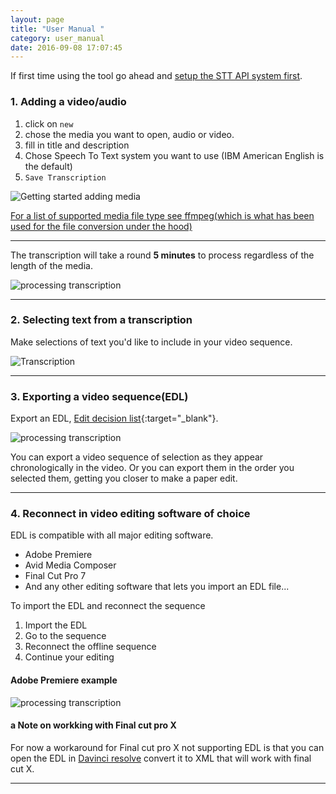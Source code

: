 ```yaml
---
layout: page
title: "User Manual "
category: user_manual
date: 2016-09-08 17:07:45
---
```



<!-- TOC -->

<!-- Overview Giff -->


If first time using the tool go ahead and [setup the STT API system first]({{site.baseurl}}/user_manual/setup.html).

### 1. Adding a video/audio

1. click on `new`
2. chose the media you want to open, audio or video.
3. fill in title and description 
4. Chose Speech To Text system you want to use (IBM American English is the default)
5. `Save Transcription`

<img src="{{ site.baseurl }}/img/gif/1_getting_started.gif" class="sixtypercent" alt="Getting started adding media">

<!-- if you using Gentle STT for offline transcription seee setup STT API for Gentle []()-->


[For a list of supported media file type see ffmpeg(which is what has been used for the file conversion under the hood)](https://ffmpeg.org/general.html#Supported-File-Formats_002c-Codecs-or-Features)


---

The transcription will take a round **5 minutes** to process regardless of the length of the media.

<img src="{{ site.baseurl }}/img/gif/2_processing_transcription.gif" class="sixtypercent" alt="processing transcription">

---

### 2. Selecting text from a transcription 

Make selections of text you'd like to include in your video sequence.

<img src="{{ site.baseurl }}/img/gif/3_transcription.gif" class="sixtypercent" alt="Transcription">

---

<!-- gif  -->

###	3. Exporting a video sequence(EDL)

Export an EDL, [Edit decision list](https://en.wikipedia.org/wiki/Edit_decision_list){:target="_blank"}.

<img src="{{ site.baseurl }}/img/tutorial/6_export.png" class="sixtypercent" alt="processing transcription">

You can export a video sequence of selection as they appear chronologically in the video. 
Or you can export them in the order you selected them, getting you closer to make a paper edit.

---

<!-- gif  -->

### 4. Reconnect in video editing software of choice 


EDL is compatible with all major editing software. 

- Adobe Premiere
- Avid Media Composer 
- Final Cut Pro 7 
- And any other editing software that lets you import an EDL file...

To import the EDL and reconnect the sequence

1. Import the EDL
2. Go to the sequence
3. Reconnect the offline sequence
4. Continue your editing



#### Adobe Premiere example

<img src="{{ site.baseurl }}/img/gif/4_EDL_in_premiere.gif" class="sixtypercent" alt="processing transcription">

<!-- ---

[Adobe EDL import]()

#### Avid Media Composer

click click ...

[Avid EDL import]()

---

#### Final cut pro 7 

[Final Cut Pro 7 EDL import]()

---
 -->

#### a Note on workking with Final cut pro X
For now a workaround for Final cut pro X not supporting EDL is that you can open the  EDL in [Davinci resolve](https://www.blackmagicdesign.com/products/davinciresolve) convert it to XML that will work with final cut X.

---

<!-- To be tried out -->